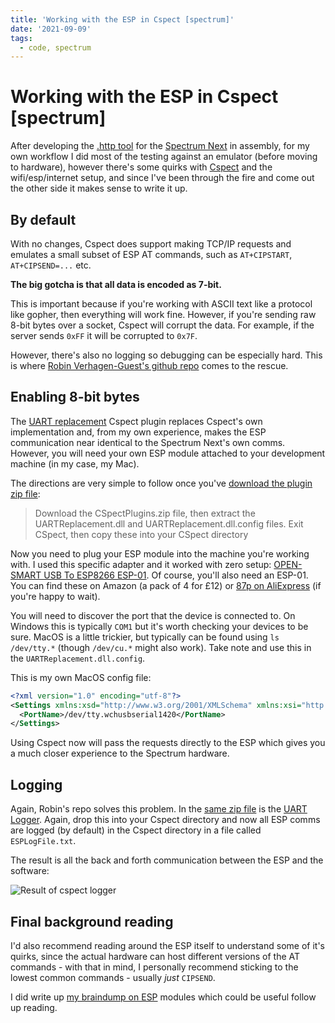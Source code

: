 ```yaml
---
title: 'Working with the ESP in Cspect [spectrum]'
date: '2021-09-09'
tags:
  - code, spectrum
---
```


# Working with the ESP in Cspect [spectrum]

After developing the [.http tool](https://github.com/remy/next-http) for the [Spectrum Next](http://www.specnext.com/) in assembly, for my own workflow I did most of the testing against an emulator (before moving to hardware), however there's some quirks with [Cspect](http://cspect.org/) and the wifi/esp/internet setup, and since I've been through the fire and come out the other side it makes sense to write it up.

<!--more-->

## By default

With no changes, Cspect does support making TCP/IP requests and emulates a small subset of ESP AT commands, such as `AT+CIPSTART`, `AT+CIPSEND=...` etc.

**The big gotcha is that all data is encoded as 7-bit.**

This is important because if you're working with ASCII text like a protocol like gopher, then everything will work fine. However, if you're sending raw 8-bit bytes over a socket, Cspect will corrupt the data. For example, if the server sends `0xFF` it will be corrupted to `0x7F`.

However, there's also no logging so debugging can be especially hard. This is where [Robin Verhagen-Guest's github repo](https://github.com/Threetwosevensixseven/CSpectPlugins) comes to the rescue.

## Enabling 8-bit bytes

The [UART replacement](https://github.com/Threetwosevensixseven/CSpectPlugins/wiki/UART-Replacement) Cspect plugin replaces Cspect's own implementation and, from my own experience, makes the ESP communication near identical to the Spectrum Next's own comms. However, you will need your own ESP module attached to your development machine (in my case, my Mac).

The directions are very simple to follow once you've [download the plugin zip file](https://github.com/Threetwosevensixseven/CSpectPlugins/releases/latest):

> Download the CSpectPlugins.zip file, then extract the UARTReplacement.dll and UARTReplacement.dll.config files. Exit CSpect, then copy these into your CSpect directory

Now you need to plug your ESP module into the machine you're working with. I used this specific adapter and it worked with zero setup: [OPEN-SMART USB To ESP8266 ESP-01](https://www.amazon.co.uk/Runrain-OPEN-SMART-ESP8266-ESP-01-Adapter/dp/B07G6ZPY9D). Of course, you'll also need an ESP-01. You can find these on Amazon (a pack of 4 for £12) or [87p on AliExpress](https://www.aliexpress.com/item/32662289814.html) (if you're happy to wait).

You will need to discover the port that the device is connected to. On Windows this is typically `COM1` but it's worth checking your devices to be sure. MacOS is a little trickier, but typically can be found using `ls /dev/tty.*` (though `/dev/cu.*` might also work). Take note and use this in the `UARTReplacement.dll.config`.

This is my own MacOS config file:

```xml
<?xml version="1.0" encoding="utf-8"?>
<Settings xmlns:xsd="http://www.w3.org/2001/XMLSchema" xmlns:xsi="http://www.w3.org/2001/XMLSchema-instance">
  <PortName>/dev/tty.wchusbserial1420</PortName>
</Settings>
```

Using Cspect now will pass the requests directly to the ESP which gives you a much closer experience to the Spectrum hardware.

## Logging

Again, Robin's repo solves this problem. In the [same zip file](https://github.com/Threetwosevensixseven/CSpectPlugins/releases/latest) is the [UART Logger](https://github.com/Threetwosevensixseven/CSpectPlugins/wiki/UART-Logger). Again, drop this into your Cspect directory and now all ESP comms are logged (by default) in the Cspect directory in a file called `ESPLogFile.txt`.

The result is all the back and forth communication between the ESP and the software:

![Result of cspect logger](/images/cspect-esp-logging.png)

## Final background reading

I'd also recommend reading around the ESP itself to understand some of it's quirks, since the actual hardware can host different versions of the AT commands - with that in mind, I personally recommend sticking to the lowest common commands - usually _just_ `CIPSEND`.

I did write up [my braindump on ESP](https://remysharp.com/2021/04/28/fun-with-esp-modules) modules which could be useful follow up reading.
